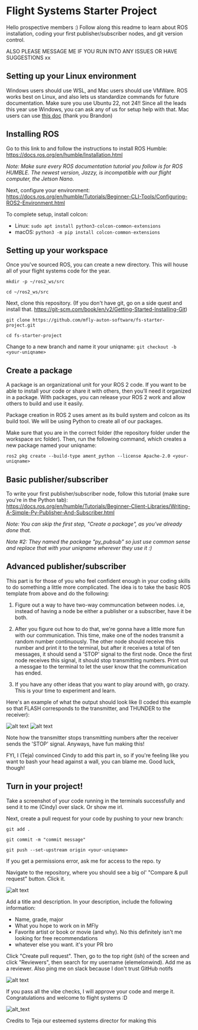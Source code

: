 # Flight Systems Starter Project

Hello prospective members :) Follow along this readme to learn about ROS installation, coding your first publisher/subscriber nodes, and git version control. 

ALSO PLEASE MESSAGE ME IF YOU RUN INTO ANY ISSUES OR HAVE SUGGESTIONS xx

## Setting up your Linux environment

Windows users should use WSL, and Mac users should use VMWare. ROS works best on Linux, and also lets us standardize commands for future documentation. Make sure you use Ubuntu 22, not 24!! Since all the leads this year use Windows, you can ask any of us for setup help with that. Mac users can use [this doc](https://docs.google.com/document/d/1p4TkVjJj5vInpP_gu4oKguMVJU0sb3ghNCm1I3TPWz0/edit?usp=drive_link) (thank you Brandon)

## Installing ROS

Go to this link to and follow the instructions to install ROS Humble:
https://docs.ros.org/en/humble/Installation.html

_Note: Make sure every ROS documentation tutorial you follow is for ROS HUMBLE. The newest version, Jazzy, is incompatible with our flight computer, the Jetson Nano._

Next, configure your environment: https://docs.ros.org/en/humble/Tutorials/Beginner-CLI-Tools/Configuring-ROS2-Environment.html

To complete setup, install colcon:

- Linux: `sudo apt install python3-colcon-common-extensions`
- macOS: `python3 -m pip install colcon-common-extensions`

## Setting up your workspace

Once you've sourced ROS, you can create a new directory. This will house all of your flight systems code for the year.

`mkdir -p ~/ros2_ws/src`

`cd ~/ros2_ws/src`

Next, clone this repository. (If you don't have git, go on a side quest and install that. https://git-scm.com/book/en/v2/Getting-Started-Installing-Git)

`git clone https://github.com/mfly-auton-software/fs-starter-project.git`

`cd fs-starter-project`

Change to a new branch and name it your uniqname: `git checkout -b <your-uniqname>`

## Create a package

A package is an organizational unit for your ROS 2 code. If you want to be able to install your code or share it with others, then you’ll need it organized in a package. With packages, you can release your ROS 2 work and allow others to build and use it easily.

Package creation in ROS 2 uses ament as its build system and colcon as its build tool. We will be using Python to create all of our packages.

Make sure that you are in the correct folder (the repository folder under the workspace src folder). Then, run the following command, which creates a new package named your uniqname:

`ros2 pkg create --build-type ament_python --license Apache-2.0 <your-uniqname>`

## Basic publisher/subscriber

To write your first publisher/subscriber node, follow this tutorial (make sure you're in the Python tab): https://docs.ros.org/en/humble/Tutorials/Beginner-Client-Libraries/Writing-A-Simple-Py-Publisher-And-Subscriber.html

*Note: You can skip the first step, "Create a package", as you've already done that.* 

*Note #2: They named the package "py_pubsub" so just use common sense and replace that with your uniqname wherever they use it :)*

## Advanced publisher/subscriber

This part is for those of you who feel confident enough in your coding skills to do something a little more complicated. The idea is to take the basic ROS template from above and do the following:

1. Figure out a way to have two-way communcation between nodes. i.e, instead of having a node be either a publisher or a subscriber, have it be both.

2. After you figure out how to do that, we're gonna have a little more fun with our communication. This time, make one of the nodes transmit a random number continuously. The other node should receive this number and print it to the terminal, but after it receives a total of ten messages, it should send a 'STOP' signal to the first node. Once the first node receives this signal, it should stop transmitting numbers. Print out a messgae to the terminal to let the user know that the communication has ended.

3. If you have any other ideas that you want to play around with, go crazy. This is your time to experiment and learn.

Here's an example of what the output should look like (I coded this example so that FLASH corresponds to the transmitter, and THUNDER to the receiver):

![alt text](FLASH.png)
![alt text](THUNDER.png)

Note how the transmitter stops transmitting numbers after the receiver sends the 'STOP' signal. Anyways, have fun making this!

FYI, I (Teja) convinced Cindy to add this part in, so if you're feeling like you want to bash your head against a wall, you can blame me. Good luck, though!

## Turn in your project!

Take a screenshot of your code running in the terminals successfully and send it to me (Cindy) over slack. Or show me irl. 

Next, create a pull request for your code by pushing to your new branch:

`git add .`

`git commit -m "commit message"`

`git push --set-upstream origin <your-uniqname>`

If you get a permissions error, ask me for access to the repo. ty

Navigate to the repository, where you should see a big ol' "Compare & pull request" button. Click it.

![alt text](image.png)

Add a title and description. In your description, include the following information:

- Name, grade, major
- What you hope to work on in MFly
- Favorite artist or book or movie (and why). No this definitely isn't me looking for free recommendations
- whatever else you want. it's your PR bro

Click "Create pull request". Then, go to the top right (ish) of the screen and click "Reviewers", then search for my username (elemelonwind). Add me as a reviewer. Also ping me on slack because I don't trust GitHub notifs

![alt text](image-1.png)

If you pass all the vibe checks, I will approve your code and merge it. Congratulations and welcome to flight systems :D

![alt_text](image-2.png)

Credits to Teja our esteemed systems director for making this
